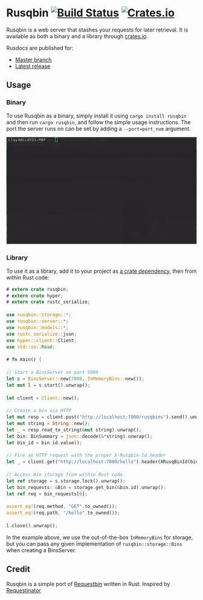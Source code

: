 # Rusqbin [![Build Status](https://travis-ci.org/lloydmeta/rusqbin.svg?branch=master)](https://travis-ci.org/lloydmeta/rusqbin) [![Crates.io](https://img.shields.io/crates/v/rusqbin.svg)](https://crates.io/crates/rusqbin)

Rusqbin is a web server that stashes your requests for later retrieval. It is available as
both a binary and a library through [crates.io](https://crates.io/crates/rusqbin).

Rusdocs are published for:
* [Master branch](http://beachape.com/rusqbin)
* [Latest release](https://docs.rs/rusqbin)

## Usage

### Binary

To use Rusqbin as a binary, simply install it using `cargo install rusqbin` and then run `cargo rusqbin`,
and follow the simple usage instructions. The port the server runs on can be set by adding a `--port=port_num` argument.

![Binary usage demo](https://raw.githubusercontent.com/lloydmeta/rusqbin/master/demo.gif)

### Library

To use it as a library, add it to your project as [a crate dependency](https://crates.io/crates/rusqbin), then from within Rust code:

```rust
# extern crate rusqbin;
# extern crate hyper;
# extern crate rustc_serialize;

use rusqbin::storage::*;
use rusqbin::server::*;
use rusqbin::models::*;
use rustc_serialize::json;
use hyper::client::Client;
use std::io::Read;

# fn main() {

// Start a BinsServer on port 9000
let s = BinsServer::new(7000, InMemoryBins::new());
let mut l = s.start().unwrap();

let client = Client::new();

// Create a bin via HTTP
let mut resp = client.post("http://localhost:7000/rusqbins").send().unwrap();
let mut string = String::new();
let _ = resp.read_to_string(&mut string).unwrap();
let bin: BinSummary = json::decode(&*string).unwrap();
let bin_id = bin.id.value();

// Fire an HTTP request with the proper X-Rusqbin-Id header
let _ = client.get("http://localhost:7000/hello").header(XRusqBinId(bin_id.to_owned())).send().unwrap();

// Access bin storage from within Rust code.
let ref storage = s.storage.lock().unwrap();
let bin_requests: &Bin = storage.get_bin(&bin.id).unwrap();
let ref req = bin_requests[0];

assert_eq!(req.method, "GET".to_owned());
assert_eq!(req.path, "/hello".to_owned());

l.close().unwrap();
```

In the example above, we use the out-of-the-box `InMemoryBins` for storage, but you can pass any given implementation of
`rusqbin::storage::Bins` when creating a BinsServer.

## Credit

Rusqbin is a simple port of [Requestbin](https://requestb.in/) written in Rust. Inspired by [Requestinator](https://github.com/DonMcNamara/requestinator)
